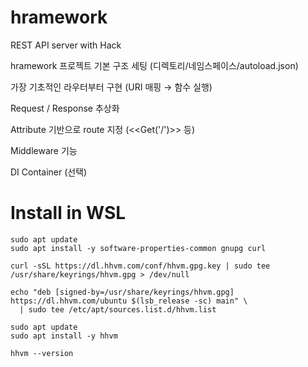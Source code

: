 # hramework
REST API server with Hack


hramework 프로젝트 기본 구조 세팅 (디렉토리/네임스페이스/autoload.json)

가장 기초적인 라우터부터 구현 (URI 매핑 → 함수 실행)

Request / Response 추상화

Attribute 기반으로 route 지정 (<<Get('/')>> 등)

Middleware 기능

DI Container (선택)





# Install in WSL

```
sudo apt update
sudo apt install -y software-properties-common gnupg curl

curl -sSL https://dl.hhvm.com/conf/hhvm.gpg.key | sudo tee /usr/share/keyrings/hhvm.gpg > /dev/null

echo "deb [signed-by=/usr/share/keyrings/hhvm.gpg] https://dl.hhvm.com/ubuntu $(lsb_release -sc) main" \
  | sudo tee /etc/apt/sources.list.d/hhvm.list

sudo apt update
sudo apt install -y hhvm

hhvm --version

```